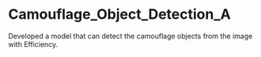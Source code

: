 # Camouflage_Object_Detection_A
 Developed a model that can detect the camouflage objects from the image with Efficiency.
